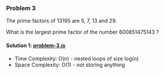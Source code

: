 ### Problem 3
The prime factors of 13195 are 5, 7, 13 and 29.

What is the largest prime factor of the number 600851475143 ?

#### Solution 1: [problem-3.js](./problem-3.js)
* Time Complexity: O(n) - nested loops of size log(n)
* Space Complexity: O(1) - not storing anything
